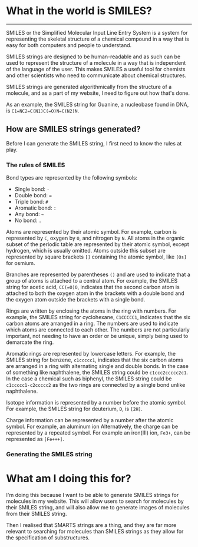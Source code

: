 # What in the world is SMILES?

---
SMILES or the Simplified Molecular Input Line Entry System is a system for representing the skeletal structure of a 
chemical compound in a way that is easy for both computers and people to understand.

SMILES strings are designed to be human-readable and as such can be used to represent the structure of a molecule in a 
way that is independent of the language of the user. This makes SMILES a useful tool for chemists and other scientists 
who need to communicate about chemical structures.

SMILES strings are generated algorithmically from the structure of a molecule, and as a part of my website, I need to 
figure out how that's done.

As an example, the SMILES string for Guanine, a nucleobase found in DNA, is `C1=NC2=C(N1)C(=O)N=C(N2)N`.

## How are SMILES strings generated?

Before I can generate the SMILES string, I first need to know the rules at play.

### The rules of SMILES

Bond types are represented by the following symbols:
- Single bond: `-`
- Double bond: `=`
- Triple bond: `#`
- Aromatic bond: `:`
- Any bond: `~`
- No bond: `.`

Atoms are represented by their atomic symbol. For example, carbon is represented by `C`, oxygen by `O`, and nitrogen by `N`. 
All atoms in the organic subset of the periodic table are represented by their atomic symbol, except hydrogen, which is usually omitted.
Atoms outside this subset are represented by square brackets `[]` containing the atomic symbol, like `[Os]` for osmium.

Branches are represented by parentheses `()` and are used to indicate that a group of atoms is attached to a central atom. 
For example, the SMILES string for acetic acid, `CC(=O)O`, indicates that the second carbon atom is attached to both the 
oxygen atom in the brackets with a double bond and the oxygen atom outside the brackets with a single bond.

Rings are written by enclosing the atoms in the ring with numbers. For example, the SMILES string for cyclohexane, `C1CCCCC1`,
indicates that the six carbon atoms are arranged in a ring. The numbers are used to indicate which atoms are connected to each other.
The numbers are not particularly important, not needing to have an order or be unique, simply being used to demarcate the ring.

Aromatic rings are represented by lowercase letters. For example, the SMILES string for benzene, `c1ccccc1`, indicates that
the six carbon atoms are arranged in a ring with alternating single and double bonds. In the case of something like naphthalene,
the SMILES string could be `c1ccc2ccccc2c1`. In the case a chemical such as biphenyl, the SMILES string could be `c1ccccc1-c2ccccc2`
as the two rings are connected by a single bond unlike naphthalene.

Isotope information is represented by a number before the atomic symbol. For example, the SMILES string for deuterium, `D`, is `[2H]`.

Charge information can be represented by a number after the atomic symbol. For example, an aluminum ion
Alternatively, the charge can be represented by a repeated symbol. For example an iron(III) ion, `Fe3+`, can be represented as `[Fe+++]`.

### Generating the SMILES string


# What am I doing this for?

I'm doing this because I want to be able to generate SMILES strings for molecules in my website. This will allow users to
search for molecules by their SMILES string, and will also allow me to generate images of molecules from their SMILES string.

Then I realised that SMARTS strings are a thing, and they are far more relevant to searching for molecules than SMILES strings
as they allow for the specification of substructures.